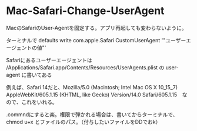 # Mac-Safari-Change-UserAgent

MacのSafariのUser-Agentを固定する。アプリ再起しても変わらないように。

ターミナルで defaults write com.apple.Safari CustomUserAgent '"ユーザーエージェントの値"'

Safariにあるユーザーエージェントは /Applications/Safari.app/Contents/Resources/UserAgents.plist の user-agent に書いてある

例えば、Safari 14だと、Mozilla/5.0 (Macintosh; Intel Mac OS X 10_15_7) AppleWebKit/605.1.15 (KHTML, like Gecko) Version/14.0 Safari/605.1.15　なので、これをいれる。


.commndにすると楽。権限で弾かれる場合は、書いてからターミナルで、chmod u+x とファイルのパス。（付与したいファイルをDDでおk）

